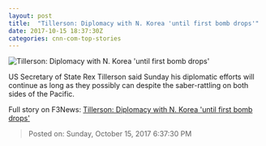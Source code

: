 ```yaml
---
layout: post
title:  "Tillerson: Diplomacy with N. Korea 'until first bomb drops'"
date: 2017-10-15 18:37:30Z
categories: cnn-com-top-stories
---
```


![Tillerson: Diplomacy with N. Korea 'until first bomb drops'](http://cdn.cnn.com/cnnnext/dam/assets/171004093401-07-rex-tillerson-lead-image-super-tease.jpg)

US Secretary of State Rex Tillerson said Sunday his diplomatic efforts will continue as long as they possibly can despite the saber-rattling on both sides of the Pacific.


Full story on F3News: [Tillerson: Diplomacy with N. Korea 'until first bomb drops'](http://www.f3nws.com/n/VdQ4TH)

> Posted on: Sunday, October 15, 2017 6:37:30 PM
